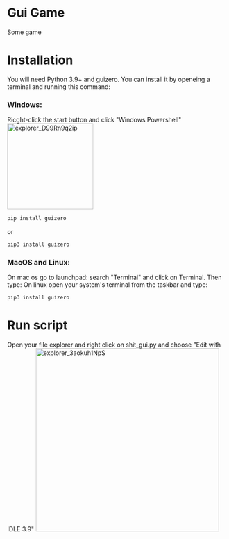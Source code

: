 
# Gui Game

 Some game

 # Installation
You will need Python 3.9+ and guizero. You can install it by openeing a terminal and  running this command:

 ### Windows:
Ricght-click the start button and click "Windows Powershell"
<img width="198" alt="explorer_D99Rn9q2ip" src="https://user-images.githubusercontent.com/83875983/130487534-e73461e5-72af-4ff3-a963-00f2f69e8469.png">
 ```bash
 pip install guizero
 ```

 or

 ```bash
 pip3 install guizero
 ```

 ### MacOS and Linux:
 On mac os go to launchpad: search "Terminal" and click on Terminal. Then type:
 On linux open your system's terminal from the taskbar and type:

 ```bash
 pip3 install guizero
 ```
 # Run script 

Open your file explorer and right click on shit_gui.py and choose "Edit with IDLE 3.9"
<img width="422" alt="explorer_3aokuh1NpS" src="https://user-images.githubusercontent.com/83875983/130490188-3d4768bb-e45b-4525-b2ea-9caaada00d24.png">

